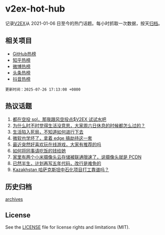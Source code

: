# v2ex-hot-hub

 记录[V2EX](https://www.v2ex.com/)从 2021-01-06 日至今的热门话题。每小时抓取一次数据，按天[归档](archives)。
 
 ## 相关项目

- [GitHub热榜](https://github.com/lonnyzhang423/github-hot-hub)
- [知乎热榜](https://github.com/lonnyzhang423/zhihu-hot-hub)
- [微博热榜](https://github.com/lonnyzhang423/weibo-hot-hub)
- [头条热榜](https://github.com/lonnyzhang423/toutiao-hot-hub)
- [抖音热榜](https://github.com/lonnyzhang423/douyin-hot-hub)


 `更新时间：2025-07-26 17:13:08 +0800`

## 热议话题

1. [都在空投 sol，那我跟风空投点$V2EX 试试水吧](https://www.v2ex.com/t/1147742)
1. [为什么时不时觉得生活没意思，大家周六日休息的时候都怎么过的？](https://www.v2ex.com/t/1147808)
1. [生活陷入死局，不知道如何进行下去](https://www.v2ex.com/t/1147813)
1. [微软也学坏了，拿着 edge 搞劫持这一套](https://www.v2ex.com/t/1147776)
1. [最近突然好喜欢玩在线游戏，大家有推荐的吗](https://www.v2ex.com/t/1147810)
1. [如何将同事请吃饭的钱给她](https://www.v2ex.com/t/1147799)
1. [家里有两个小米摄像头云存储被联通限速了，说摄像头就是 PCDN](https://www.v2ex.com/t/1147764)
1. [已然半生，计划再写五年代码，改行是难免的](https://www.v2ex.com/t/1147807)
1. [Kazakhstan 哈萨克斯坦中石化项目打工靠谱吗？](https://www.v2ex.com/t/1147811)

## 历史归档

[archives](archives)

## License

See the [LICENSE](LICENSE) file for license rights and limitations (MIT).

